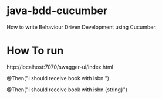 # java-bdd-cucumber
 How to  write Behaviour Driven Development using Cucumber.



# How To run
http://localhost:7070/swagger-ui/index.html


@Then("I should receive book with isbn <isbn>")

@Then("I should receive book with isbn {string}")